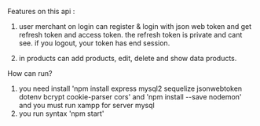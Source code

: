 Features on this api :

1. user merchant on login can register & login with json web token
and get refresh token and access token. the refresh token is private and
cant see. if you logout, your token has end session.

2. in products can add products, edit, delete and show data products.

How can run?

1. you need install 'npm install express mysql2 sequelize 
jsonwebtoken dotenv bcrypt cookie-parser cors' and 
'npm install --save nodemon'
and you must run xampp for server mysql
2. you run syntax 'npm start'
